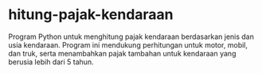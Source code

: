 # hitung-pajak-kendaraan
Program Python untuk menghitung pajak kendaraan berdasarkan jenis dan usia kendaraan. Program ini mendukung perhitungan untuk motor, mobil, dan truk, serta menambahkan pajak tambahan untuk kendaraan yang berusia lebih dari 5 tahun.
